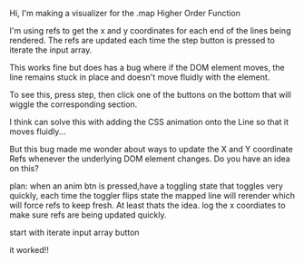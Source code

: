 Hi, I'm making a visualizer for the .map Higher Order Function

I'm using refs to get the x and y coordinates for each end of the lines being rendered. The refs are updated each time the step button is pressed to iterate the input array.

This works fine but does has a bug where if the DOM element moves, the line remains stuck in place and doesn't move fluidly with the element.

To see this, press step, then click one of the buttons on the bottom that will wiggle the corresponding section.

I think can solve this with adding the CSS animation onto the Line so that it moves fluidly...

But this bug made me wonder about ways to update the X and Y coordinate Refs whenever the underlying DOM element changes. Do you have an idea on this?

plan: when an anim btn is pressed,have a toggling state that toggles very quickly, each time the toggler flips state the mapped line will rerender which will force refs to keep fresh. At least thats the idea. log the x coordiates to make sure refs are being updated quickly.

start with iterate input array button

it worked!!
